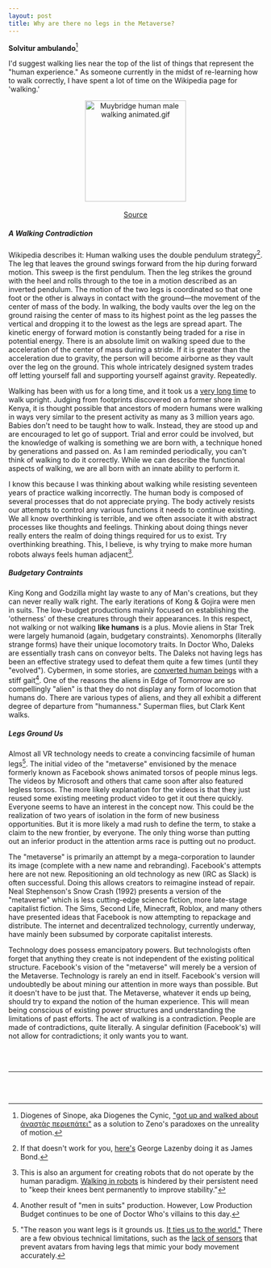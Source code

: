 ```yaml
---
layout: post
title: Why are there no legs in the Metaverse?
---
```


__Solvitur ambulando__[^1] 

I'd suggest walking lies near the top of the list of things that represent the "human experience." As someone currently in the midst of re-learning how to walk correctly, I have spent a lot of time on the Wikipedia page for 'walking.' 

<div style="text-align:center"><img style="width:200px;" src="https://upload.wikimedia.org/wikipedia/commons/f/fa/Muybridge_human_male_walking_animated.gif" alt="Muybridge human male walking animated.gif"><br/><br/><a target='_blank' href='https://en.wikipedia.org/wiki/File:Muybridge_human_male_walking_animated.gif'>Source</a></div>

##### A Walking Contradiction

Wikipedia describes it: Human walking uses the double pendulum strategy[^2]. The leg that leaves the ground swings forward from the hip during forward motion. This sweep is the first pendulum. Then the leg strikes the ground with the heel and rolls through to the toe in a motion described as an inverted pendulum. The motion of the two legs is coordinated so that one foot or the other is always in contact with the ground—the movement of the center of mass of the body. In walking, the body vaults over the leg on the ground raising the center of mass to its highest point as the leg passes the vertical and dropping it to the lowest as the legs are spread apart. The kinetic energy of forward motion is constantly being traded for a rise in potential energy. There is an absolute limit on walking speed due to the acceleration of the center of mass during a stride. If it is greater than the acceleration due to gravity, the person will become airborne as they vault over the leg on the ground. This whole intricately designed system trades off letting yourself fall and supporting yourself against gravity. Repeatedly. 

Walking has been with us for a long time, and it took us a [very long time](https://humanorigins.si.edu/human-characteristics/walking-upright) to walk upright. Judging from footprints discovered on a former shore in Kenya, it is thought possible that ancestors of modern humans were walking in ways very similar to the present activity as many as 3 million years ago. Babies don't need to be taught how to walk. Instead, they are stood up and are encouraged to let go of support. Trial and error could be involved, but the knowledge of walking is something we are born with, a technique honed by generations and passed on. As I am reminded periodically, you can't think of walking to do it correctly. While we can describe the functional aspects of walking, we are all born with an innate ability to perform it. 

I know this because I was thinking about walking while resisting seventeen years of practice walking incorrectly. The human body is composed of several processes that do not appreciate prying. The body actively resists our attempts to control any various functions it needs to continue existing. We all know overthinking is terrible, and we often associate it with abstract processes like thoughts and feelings. Thinking about doing things never really enters the realm of doing things required for us to exist. Try overthinking breathing. This, I believe, is why trying to make more human robots always feels human adjacent[^3]. 

##### Budgetary Contraints

King Kong and Godzilla might lay waste to any of Man's creations, but they can never really walk right. The early iterations of Kong & Gojira were men in suits. The low-budget productions mainly focused on establishing the 'otherness' of these creatures through their appearances. In this respect, not walking or not walking __like humans__ is a plus. Movie aliens in Star Trek were largely humanoid (again, budgetary constraints). Xenomorphs (literally strange forms) have their unique locomotory traits. In Doctor Who, Daleks are essentially trash cans on conveyor belts. The Daleks not having legs has been an effective strategy used to defeat them quite a few times (until they "evolved"). Cybermen, in some stories, are [converted human beings](https://youtu.be/xH-k25Di9_0?t=116) with a stiff gait[^4]. One of the reasons the aliens in Edge of Tomorrow are so compellingly "alien" is that they do not display any form of locomotion that humans do. There are various types of aliens, and they all exhibit a different degree of departure from "humanness." Superman flies, but Clark Kent walks. 

##### Legs Ground Us

Almost all VR technology needs to create a convincing facsimile of human legs[^5]. The initial video of the "metaverse" envisioned by the menace formerly known as Facebook shows animated torsos of people minus legs. The videos by Microsoft and others that came soon after also featured legless torsos. The more likely explanation for the videos is that they just reused some existing meeting product video to get it out there quickly. Everyone seems to have an interest in the concept now. This could be the realization of two years of isolation in the form of new business opportunities. But it is more likely a mad rush to define the term, to stake a claim to the new frontier, by everyone. The only thing worse than putting out an inferior product in the attention arms race is putting out no product. 

The "metaverse" is primarily an attempt by a mega-corporation to launder its image (complete with a new name and rebranding). Facebook's attempts here are not new. Repositioning an old technology as new (IRC as Slack) is often successful. Doing this allows creators to reimagine instead of repair. Neal Stephenson's Snow Crash (1992) presents a version of the "metaverse" which is less cutting-edge science fiction, more late-stage capitalist fiction. The Sims, Second Life, Minecraft, Roblox, and many others have presented ideas that Facebook is now attempting to repackage and distribute. The internet and decentralized technology, currently underway, have mainly been subsumed by corporate capitalist interests. 

Technology does possess emancipatory powers. But technologists often forget that anything they create is not independent of the existing political structure. Facebook's vision of the "metaverse" will merely be a version of the Metaverse. Technology is rarely an end in itself. Facebook's version will undoubtedly be about mining our attention in more ways than possible. But it doesn't have to be just that. The Metaverse, whatever it ends up being, should try to expand the notion of the human experience. This will mean being conscious of existing power structures and understanding the limitations of past efforts. The act of walking is a contradiction. People are made of contradictions, quite literally. A singular definition (Facebook's) will not allow for contradictions; it only wants you to want. 

<br/><br/>

---

<br/><br/>

[^1]: Diogenes of Sinope, aka Diogenes the Cynic, ["got up and walked about ἀναστὰς περιεπάτει"](https://en.wikipedia.org/wiki/Solvitur_ambulando) as a solution to Zeno's paradoxes on the unreality of motion.

[^2]: If that doesn't work for you, [here's](https://thumbs.gfycat.com/AromaticJampackedHagfish-mobile.mp4) George Lazenby doing it as James Bond.

[^3]: This is also an argument for creating robots that do not operate by the human paradigm. [Walking in robots](https://en.wikipedia.org/wiki/Robot_locomotion) is hindered by their persistent need to "keep their knees bent permanently to improve stability." 

[^4]: Another result of "men in suits" production. However, Low Production Budget continues to be one of Doctor Who's villains to this day. 

[^5]: "The reason you want legs is it grounds us. [It ties us to the world."](https://www.cnn.com/2022/02/15/tech/vr-no-legs-explainer/index.html) There are a few obvious technical limitations, such as the [lack of sensors](https://thenextweb.com/news/metaverse-no-legs-meta-microsoft-analysis) that prevent avatars from having legs that mimic your body movement accurately. 
